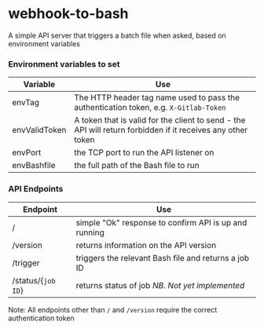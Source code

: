 # webhook-to-bash

A simple API server that triggers a batch file when asked, based on environment variables

### Environment variables to set
Variable | Use
--- | ---
envTag | The HTTP header tag name used to pass the authentication token, e.g. `X-Gitlab-Token`
envValidToken | A token that is valid for the client to send - the API will return forbidden if it receives any other token
envPort | the TCP port to run the API listener on
envBashfile | the full path of the Bash file to run

### API Endpoints

Endpoint | Use
--- | ---
/ | simple "Ok" response to confirm API is up and running
/version | returns information on the API version
/trigger | triggers the relevant Bash file and returns a job ID
/status/{`job ID`} | returns status of job *NB. Not yet implemented*

Note: All endpoints other than `/` and `/version` require the correct authentication token